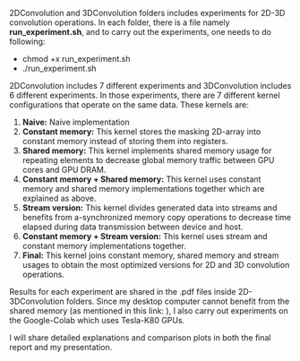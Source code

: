   2DConvolution and 3DConvolution folders includes experiments for 2D-3D convolution operations. In each folder, there is a file namely **run_experiment.sh**, and to carry out the experiments, one needs to do following:
  - chmod +x run_experiment.sh
  - ./run_experiment.sh

  2DConvolution includes 7 different experiments and 3DConvolution includes 6 different experiments. In those experiments, there are 7 different kernel configurations that operate on the same data. These kernels are:
  1) **Naive:** Naive implementation
  2) **Constant memory:** This kernel stores the masking 2D-array into constant memory instead of storing them into registers.
  3) **Shared memory:** This kernel implements shared memory usage for repeating elements to decrease global memory traffic between GPU cores and GPU DRAM.  
  4) **Constant memory + Shared memory:** This kernel uses constant memory and shared memory implementations together which are explained as above.
  5) **Stream version:** This kernel divides generated data into streams and benefits from a-synchronized memory copy operations to decrease time elapsed during data transmission between device and host.
  6)  **Constant memory + Stream version:** This kernel uses stream and constant memory implementations together.
  7)  **Final:** This kernel joins constant memory, shared memory and stream usages to obtain the most optimized versions for 2D and 3D convolution operations.

  Results for each experiment are shared in the .pdf files inside 2D-3DConvolution folders. Since my desktop computer cannot benefit from the shared memory (as mentioned in this link: ), I also carry out experiments on the Google-Colab which uses Tesla-K80 GPUs.
  
  I will share detailed explanations and comparison plots in both the final report and my presentation. 
